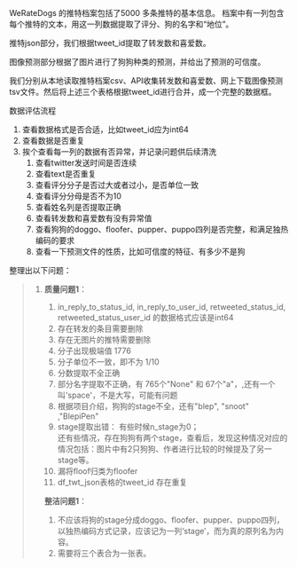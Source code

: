 WeRateDogs 的推特档案包括了5000 多条推特的基本信息。 档案中有一列包含每个推特的文本，用这一列数据提取了评分、狗的名字和“地位”。

推特json部分，我们根据tweet_id提取了转发数和喜爱数。

图像预测部分根据了图片进行了狗狗种类的预测，并给出了预测的可信度。

我们分别从本地读取推特档案csv、API收集转发数和喜爱数、网上下载图像预测tsv文件。然后将上述三个表格根据tweet_id进行合并，成一个完整的数据框。

数据评估流程

1. 查看数据格式是否合适，比如tweet_id应为int64
2. 查看数据是否重复
3. 挨个查看每一列的数据有否异常，并记录问题供后续清洗
   1. 查看twitter发送时间是否连续
   2. 查看text是否重复
   3. 查看评分分子是否过大或者过小，是否单位一致
   4. 查看评分分母是否不为10
   5. 查看姓名列是否提取正确
   6. 查看转发数和喜爱数有没有异常值
   7. 查看狗狗的doggo、floofer、pupper、puppo四列是否完整，和满足独热编码的要求
   8. 查看一下预测文件的性质，比如可信度的特征、有多少不是狗

整理出以下问题：

>  1. **质量问题1**：  
>
>     1. in_reply_to_status_id, in_reply_to_user_id, retweeted_status_id, retweeted_status_user_id 的数据格式应该是int64
>     2. 存在转发的条目需要删除
>     3. 存在无图片的推特需要删除
>     4. 分子出现极端值 1776  
>     5. 分子单位不一致，即不为 1/10
>     6. 分数提取不全正确
>     7. 部分名字提取不正确，有 765个"None" 和 67个"a"，,还有一个叫'space'，不是大写，可能有问题
>     8. 根据项目介绍，狗狗的stage不全，还有"blep", "snoot" ,"BlepiPen" 
>     9. stage提取出错：
>       有些时候n_stage为0；  
>       还有些情况，存在狗狗有两个stage，查看后，发现这种情况对应的情况包括：图片中有2只狗狗、作者进行比较的时候提及了另一stage等。
>     10. 漏将floof归类为floofer
>     11. df_twt_json表格的tweet_id 存在重复
>
>     **整洁问题1**：
>     1. 不应该将狗的stage分成doggo、floofer、pupper、puppo四列，以独热编码方式记录，应该记为一列‘stage’，而为真的原列名为内容。
>     2. 需要将三个表合为一张表。






